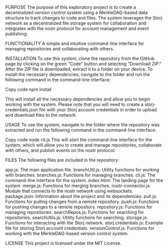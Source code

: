 PURPOSE
The purpose of this exploratory project is to create a decentralized version control system using a MerkleDAG-based data structure to track changes to code and files. The system leverages the Storj network as a decentralized file storage system for collaboration and integrates with the nostr protocol for account management and event publishing.

FUNCTIONALITY
A simple and intuitive command-line interface for managing repositories and collaborating with others.

INSTALLATION
To use this system, clone the repository from the GitHub page by clicking on the green "Code" button and selecting "Download ZIP." After the ZIP file is downloaded, extract it to a folder on your device. To install the necessary dependencies, navigate to the folder and run the following command in the command-line interface:

Copy code
npm install

This will install all the necessary dependencies and allow you to begin working with the system. Please note that you will need to create a storj-credentials.json file with your Storj account credentials in order to upload and download files to the network.

USAGE
To use the system, navigate to the folder where the repository was extracted and run the following command in the command-line interface:

Copy code
node cli.js
This will start the command-line interface for the system, which will allow you to create and manage repositories, collaborate with others, and publish events on the nostr protocol.

FILES
The following files are included in the repository:

app.js: The main application file.
branchUtil.js: Utility functions for working with branches.
branches.js: Functions for managing branches.
cli.js: The command-line interface for the system.
index.html: The landing page for the system.
merge.js: Functions for merging branches.
nostr-connector.js: Module that connects to the nostr network using websockets.
package.json: Information about the project and its dependencies.
pull.js: Functions for pulling changes from a remote repository.
push.js: Functions for pushing changes to a remote repository.
repository.js: Functions for managing repositories.
searchRepos.js: Functions for searching for repositories.
searchUtils.js: Utility functions for searching.
storage.js: Functions for interacting with the Storj network.
storj.credentials.js: Example file for storing Storj account credentials.
versionControl.js: Functions for working with the MerkleDAG-based version control system.

LICENSE
This project is licensed under the MIT License.
